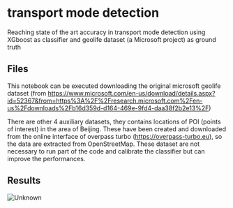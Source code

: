 # transport mode detection
Reaching state of the art accuracy in transport mode detection using XGboost as classifier and geolife dataset (a Microsoft project) as ground truth


## Files
This notebook can be executed downloading the original microsoft geolife dataset (from https://www.microsoft.com/en-us/download/details.aspx?id=52367&from=https%3A%2F%2Fresearch.microsoft.com%2Fen-us%2Fdownloads%2Fb16d359d-d164-469e-9fd4-daa38f2b2e13%2F)

There are other 4 auxiliary datasets, they contains locations of POI (points of interest) in the area of Beijing. These have been created and downloaded from the online interface of overpass turbo (https://overpass-turbo.eu), so the data are extracted from OpenStreetMap. These dataset are not necessary to run part of the code and calibrate the classifier but can improve the performances.

## Results
![Unknown](https://user-images.githubusercontent.com/86875702/198069149-abb32843-31a8-4fc6-90bc-614b933efa7a.jpg)
